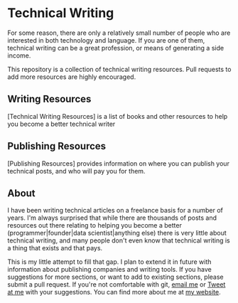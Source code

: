 # Technical Writing

For some reason, there are only a relatively small number of people who are interested in both technology and language. If you are one of them, technical writing can be a great profession, or means of generating a side income. 

This repository is a collection of technical writing resources. Pull requests to add more resources are highly encouraged.

## Writing Resources

[Technical Writing Resources] is a list of books and other resources to help you become a better technical writer

## Publishing Resources

[Publishing Resources] provides information on where you can publish your technical posts, and who will pay you for them.


## About
I have been writing technical articles on a freelance basis for a number of years. I'm always surprised that while there are thousands of posts and resources out there relating to helping you become a better (programmer|founder|data scientist|anything else) there is very little about technical writing, and many people don't even know that technical writing is a thing that exists and that pays. 

This is my little attempt to fill that gap. I plan to extend it in future with information about publishing companies and writing tools. If you have suggestions for more sections, or want to add to existing sections, please submit a pull request. If you're not comfortable with git, [email me](gareth@dwyer.co.za) or [Tweet at me](https://twitter.com/sixhobbits) with your suggestions. You can find more about me at [my website](https://dwyer.co.za).




